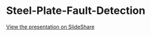 # Steel-Plate-Fault-Detection

[View the presentation on SlideShare](https://docs.google.com/presentation/d/1v7QtD8Bq5OFeoZzS8WrIakT_pklUI9g4/edit#slide=id.g10492f1c229_1_1367)
